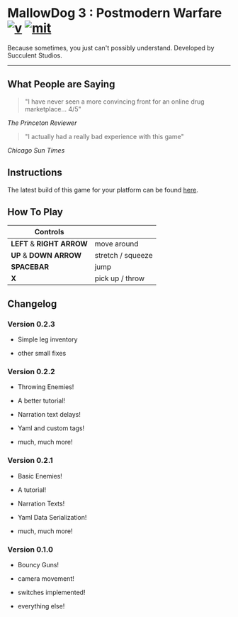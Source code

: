 
MallowDog 3 : Postmodern Warfare [![v]][tag] [![mit]][license]
==============================================================

Because sometimes, you just can't possibly understand.
Developed by Succulent Studios.

---
[mit]: <http://img.shields.io/:license-MIT-blue.svg>
[license]: <http://bescott.mit-license.org>
[v]: <https://img.shields.io/badge/version-0.2.3-blue.svg>
[tag]: <https://github.com/evan-erdos/postmodern-warfare/releases/tag/0.2.3>

## What People are Saying ##

> "I have never seen a more convincing front for an online drug marketplace... 4/5"

*The Princeton Reviewer*

> "I actually had a really bad experience with this game"

*Chicago Sun Times*


## Instructions ##

The latest build of this game for your platform can be found [here][tag].


## How To Play ##

| Controls                   |                   |
|----------------------------|-------------------|
| **LEFT** & **RIGHT ARROW** | move around       |
| **UP** & **DOWN ARROW**    | stretch / squeeze |
| **SPACEBAR**               | jump              |
| **X**                      | pick up / throw   |


## Changelog ##

### Version 0.2.3 ###

- Simple leg inventory

- other small fixes


### Version 0.2.2 ###

- Throwing Enemies!

- A better tutorial!

- Narration text delays!

- Yaml and custom tags!

- much, much more!



### Version 0.2.1 ###

- Basic Enemies!

- A tutorial!

- Narration Texts!

- Yaml Data Serialization!

- much, much more!


### Version 0.1.0 ###

- Bouncy Guns!

- camera movement!

- switches implemented!

- everything else!

